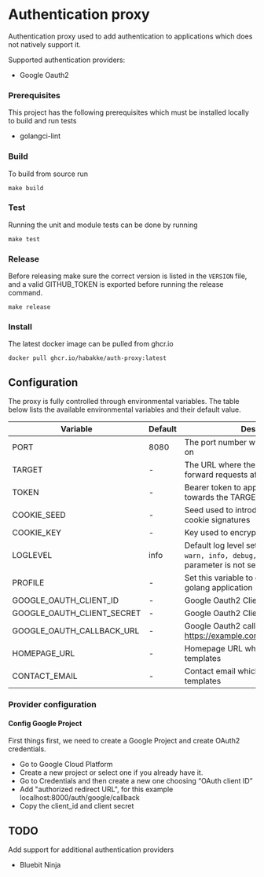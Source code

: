 # Authentication proxy

Authentication proxy used to add authentication to applications which does not
natively support it.

Supported authentication providers:
* Google Oauth2

### Prerequisites

This project has the following prerequisites which must be installed locally to build and run tests
* golangci-lint

### Build
To build from source run

```shell
make build
```

### Test
Running the unit and module tests can be done by running

```shell
make test
```

### Release
Before releasing make sure the correct version is listed in the `VERSION` file, and a valid GITHUB_TOKEN is exported
before running the release command.

```shell
make release
```

### Install

The latest docker image can be pulled from ghcr.io

```shell
docker pull ghcr.io/habakke/auth-proxy:latest
```

## Configuration

The proxy is fully controlled through environmental variables. The table below lists the 
available environmental variables and their default value.

| Variable | Default | Description |
| -------- | ------- | ----------- |
| PORT | 8080 | The port number which the service listens on |
| TARGET | - | The URL where the auth-proxy should forward requests after authenticating |
| TOKEN | - |Bearer token to append to all requests towards the TARGET |
| COOKIE_SEED | - | Seed used to introduce entropy in the cookie signatures |
| COOKIE_KEY | - | Key used to encrypt cookie payload |
| LOGLEVEL | info | Default log level set to any of `error, warn, info, debug, trace`. If this parameter is not set, it defaults to `info` |
| PROFILE | - | Set this variable to enable profiling of the golang application |
| GOOGLE_OAUTH_CLIENT_ID | - | Google Oauth2 Client ID |
| GOOGLE_OAUTH_CLIENT_SECRET | - | Google Oauth2 Client Secret |
| GOOGLE_OAUTH_CALLBACK_URL | - | Google Oauth2 callback url, ex. https://example.com/auth/google/callback |
| HOMEPAGE_URL | - | Homepage URL which is inserted into templates |
| CONTACT_EMAIL | - | Contact email which is inserted into templates |

### Provider configuration

#### Config Google Project

First things first, we need to create a Google Project and create OAuth2 credentials.

* Go to Google Cloud Platform
* Create a new project or select one if you already have it.
* Go to Credentials and then create a new one choosing “OAuth client ID”
* Add "authorized redirect URL", for this example localhost:8000/auth/google/callback
* Copy the client_id and client secret

## TODO

Add support for additional authentication providers
* Bluebit Ninja
